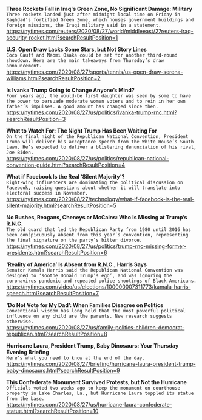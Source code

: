 **Three Rockets Fall in Iraq's Green Zone, No Significant Damage: Military**\
`Three rockets landed just after midnight local time on Friday in Baghdad's fortified Green Zone, which houses government buildings and foreign missions, the Iraqi military said in a statement.`\
https://nytimes.com/reuters/2020/08/27/world/middleeast/27reuters-iraq-security-rocket.html?searchResultPosition=1

**U.S. Open Draw Lacks Some Stars, but Not Story Lines**\
`Coco Gauff and Naomi Osaka could be set for another third-round showdown. Here are the main takeaways from Thursday’s draw announcement.`\
https://nytimes.com/2020/08/27/sports/tennis/us-open-draw-serena-williams.html?searchResultPosition=2

**Is Ivanka Trump Going to Change Anyone’s Mind?**\
`Four years ago, the would-be first daughter was seen by some to have the power to persuade moderate women voters and to rein in her own father’s impulses. A good amount has changed since then.`\
https://nytimes.com/2020/08/27/us/politics/ivanka-trump-rnc.html?searchResultPosition=3

**What to Watch For: The Night Trump Has Been Waiting For**\
`On the final night of the Republican National Convention, President Trump will deliver his acceptance speech from the White House’s South Lawn. He’s expected to deliver a blistering denunciation of his rival, Joe Biden.`\
https://nytimes.com/2020/08/27/us/politics/republican-national-convention-guide.html?searchResultPosition=4

**What if Facebook Is the Real ‘Silent Majority’?**\
`Right-wing influencers are dominating the political discussion on Facebook, raising questions about whether it will translate into electoral success in November.`\
https://nytimes.com/2020/08/27/technology/what-if-facebook-is-the-real-silent-majority.html?searchResultPosition=5

**No Bushes, Reagans, Cheneys or McCains: Who Is Missing at Trump’s R.N.C.**\
`The old guard that led the Republican Party from 1980 until 2016 has been conspicuously absent from this year’s convention, representing the final signature on the party’s bitter divorce.`\
https://nytimes.com/2020/08/27/us/politics/trump-rnc-missing-former-presidents.html?searchResultPosition=6

**‘Reality of America’ Is Absent from R.N.C., Harris Says**\
`Senator Kamala Harris said the Republican National Convention was designed to ‘soothe Donald Trump’s ego’, and was ignoring the coronavirus pandemic and repeated police shootings of Black Americans.`\
https://nytimes.com/video/us/elections/100000007311773/kamala-harris-speech.html?searchResultPosition=7

**‘Do Not Vote for My Dad’: When Families Disagree on Politics**\
`Conventional wisdom has long held that the most powerful political influence on any child are the parents. New research suggests otherwise.`\
https://nytimes.com/2020/08/27/us/family-politics-children-democrat-republican.html?searchResultPosition=8

**Hurricane Laura, President Trump, Baby Dinosaurs: Your Thursday Evening Briefing**\
`Here’s what you need to know at the end of the day.`\
https://nytimes.com/2020/08/27/briefing/hurricane-laura-president-trump-baby-dinosaurs.html?searchResultPosition=9

**This Confederate Monument Survived Protests, but Not the Hurricane**\
`Officials voted two weeks ago to keep the monument on courthouse property in Lake Charles, La., but Hurricane Laura toppled its statue from the base.`\
https://nytimes.com/2020/08/27/us/hurricane-laura-confederate-statue.html?searchResultPosition=10

